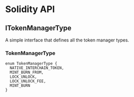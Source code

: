 # Solidity API

## ITokenManagerType

A simple interface that defines all the token manager types.

### TokenManagerType

```solidity
enum TokenManagerType {
  NATIVE_INTERCHAIN_TOKEN,
  MINT_BURN_FROM,
  LOCK_UNLOCK,
  LOCK_UNLOCK_FEE,
  MINT_BURN
}
```

